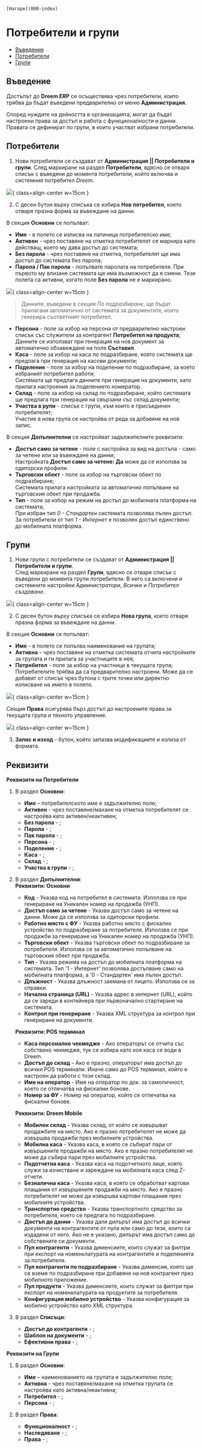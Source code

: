 ```{only} html
[Нагоре](000-index)
```

# Потребители и групи

- [Въведение](https://docs.unicontsoft.com/guide/erp/001-ref/004-settings/001-users.html#id2)  
- [Потребители](https://docs.unicontsoft.com/guide/erp/001-ref/004-settings/001-users.html#id3)  
- [Групи](https://docs.unicontsoft.com/guide/erp/001-ref/004-settings/001-users.html#id4)  

## **Въведение**

Достъпът до **Dreem ERP** се осъществява чрез потребители, които трябва да бъдат въведени предварително от меню **Администрация**.  

Според нуждите на дейността в организацията, могат да бъдат настроени права за достъп и работа с функционалности и данни. Правата се дефинират по групи, в които участват избрани потребители.  

## **Потребители**

1) Нови потребители се създават от **Администрация || Потребители и групи**. След маркиране на раздел **Потребители**, вдясно се отваря списък с въведени до момента потребители, който включва и системния потребител *Dreem*.  

![](901-users1.png){ class=align-center w=15cm }

2) С десен бутон върху списъка се избира **Нов потребител**, което отваря празна форма за въвеждане на данни.  

В секция **Основни** се попълват:  

 - **Име** - в полето се изписва на латиница потребителско име;  
 - **Активен** - чрез поставяне на отметка потребителят се  маркира като действащ, което му дава достъп до системата;  
 - **Без парола** - чрез поставяне на отметка, потребителят ще има достъп до системата без парола;  
 - **Парола / Пак парола** - попълвате паролата на потребителя. При първото му влизане системата ще има възможност да я смени. Тези полета са активни, когато поле **Без парола** не е маркирано.

![](901-users2.png){ class=align-center w=15cm }

> Данните, въведени в секция *По подразбиране*, ще бъдат прилагани автоматично от системата за документите, които генерира съответният потребител.

 - **Персона** - поле за избор на персона от предварително настроен списък със служители за контрагент **Потребител на продукта**;  
 Данните се използват при генерация на нов документ за автоматично обзавеждане на поле **Съставил**.  
 - **Каса** - поле за избор на каса по подразбиране, която системата ще предлага при генерация на касови документи;  
 - **Поделение** - поле за избор на поделение по подразбиране, за което избраният потребител работи;  
 Системата ще предлага данните при генерация на документи, като прилага настроения за поделението номератор.   
 - **Склад** - поле за избор на склад по подразбиране, който системата ще предлага при генерация на свързани със склад документи;  
 - **Участва в рупи** - списък с групи, към които е присъединен потребителят;  
 Участие в нова група се настройва от реда за добавяне на нов запис.  

В секция **Допълнителни** се настройват задължителните реквизити:  

 - **Достъп само за четене** - поле с настройка за вид на достъпа - само за четене или за въвеждане на данни;  
Настройката **Достъп само за четене: Да** може да се използва за одиторски профили.  
- **Търговски обект** - поле за избор на търговски обект по подразбиране;  
Системата прилага настройката за автоматично попълване на търговския обект при продажба.  
- **Тип** - поле за избор на режим на достъп до мобилната платформа на системата;  
При избран тип *0 - Стандартен* системата позволява пълен достъп.
За потребители от тип *1 - Интернет* е позволен достъп единствено до мобилната платформа.

## **Групи**

1) Нови групи с потребители се създават от **Администрация || Потребители и групи**.  
След маркиране на раздел **Групи**, вдясно се отваря списък с въведени до момента групи потребители. В него са включени и системните настройки *Администратори*, *Всички* и *Потребител създаване*.  

![](901-users3.png){ class=align-center w=15cm }

2) С десен бутон върху списъка се избира **Нова група**, което отваря празна форма за въвеждане на данни.  

В секция **Основни** се попълват:  

 - **Име** - в полето се попълва наименование на групата;  
 - **Активна** - чрез поставяне на отметка системата отчита настройките за групата и ги прилага за участниците в нея;   
 - **Потребител** - поле за избор на участници в текущата група;  
Потребителите трябва да са предварително настроени. Може да се добавят от списък чрез бутона с трите точки или директно изписване на името в полето.

![](901-users4.png){ class=align-center w=15cm }

Секция **Права** осигурява бърз достъп до настроените права за текущата група и тяхното управление.  

![](901-users5.png){ class=align-center w=15cm }

3) **Запис и изход** - бутон, който запазва модификациите и излиза от формата.

## **Реквизити**

**Реквизити на Потребители**  
1) В раздел **Основни**:  
   - **Име** – потребителското име е задължително поле;    
   - **Активен** - чрез поставяне/махане на отметка потребителят се настройва като активен/неактивен;  
   - **Без парола** - ;  
   - **Парола** - ;  
   - **Пак парола** - ;  
   - **Персона** - ;  
   - **Поделение** - ;  
   - **Каса** - ;  
   - **Склад** - ;  
   - **Участва в групи** - ;  
 2) В раздел **Допълнителни**:  
    **Реквизити: Основни**  
    - **Код** - Указва код на потребител в системата. Използва се при генериране на Уникален номер на продажба (УНП).  
    - **Достъп само за четене** - Указва достъп само за четене на данни. Може да се използва за одиторски профили.  
    - **Работно място с ФУ** - Указва работно място с фискално устройство по подразбиране за потребителя. Използва се при продажби за генериране на Уникален номер на продажба (УНП).  
    - **Търговски обект** - Указва търговски обект по подразбиране за потребителя. Използва се за автоматично попълване на търговския обект при продажба.  
    - **Тип** - Указва режима на достъп до мобилната платформа на системата. Тип '1 - Интернет' позволява достъпване само на мобилната платформа, а '0 - Стандартен' има пълен достъп.  
    - **Длъжност** - Указва длъжност заемана от лицето. Използва се за справки.  
    - **Начална страница (URL)** - Указва адрес в интернет (URL), който да се зареди в контейнера при първоначално стартиране на системата.  
    - **Контрол при генериране** - Указва XML структура за контрол при генериране на документи.  

    **Реквизити: POS терминал**  
    - **Каса персонално чекмедже** - Ако операторът се отчита със собствено чекмедже, тук се избира като коя каса се води в Dreem.  
    - **Достъп до склад** - Ако е празно, операторът има достъп до всички POS терминали. Иначе само до POS терминал, който е настроен да работи с този склад.  
    - **Име на оператор** - Име на оператор по док. за самоличност, което се отпечатва на фискални бонове.  
    - **Номер за ФУ** - Номер на оператор, който се отпечатва на фискални бонове.  

    **Реквизити: Dreem Mobile**  
    - **Мобилен склад** - Указва склад, от който се извършват продажбите на място. Ако е празно потребителят не може да извършва продажби през мобилните устройства.  
    - **Мобилна каса** - Указва каса, в която се събират пари от извършените продажби на място. Ако е празно потребителят не може да събира пари през мобилните устройства.  
    - **Подотчетна каса** - Указва каса на подотчетното лице, която служи за изчистване и зареждане на мобилната каса след Z-отчети.  
    - **Безналична каса** - Указва каса, в която се обработват картови плащания от извършените продажби на място. Ако е празно потребителят не може да извършва картови плащания през мобилните устройства.  
    - **Транспортно средство** - Указва транспортното средство за потребителя, което се предлага по подразбиране.  
    - **Достъп до данни** - Указва дали дилърът има достъп до всички документи на контрагентите от пула или само до тези, които са издадени от него. Ако не е указано, дилърът има достъп само до собствените си документи.  
    - **Пул контрагенти** - Указва дименсиите, които служат за филтри при експорт на номенклатурата на контрагентите и поделенията за потребителя.  
    - **Пул контрагенти по подразбиране** - Указва дименсия, която ще се вземе по подразбиране при добавяне на нов контрагент през мобилното приложение.  
    - **Пул продукти** - Указва дименсиите, които служат за филтри при експорт на номенклатурата на продуктите за потребителя.  
    - **Конфигурация мобилно устройство** - Указва конфигурация за мобилно устройство като XML структура.  

3) В раздел **Списъци**:  
   - **Достъп до контрагенти** - ;  
   - **Шаблон на документи** - ;  
   - **Ефективни права** - ;  

**Реквизити на Групи**  
1) В раздел **Основни**:  
   - **Име** – наименованието на групата е задължително поле;    
   - **Активна** - чрез поставяне/махане на отметка групата се настройва като активна/неактивна;  
   - **Потребител** - ;  
   - **Персона** - ;  

2) В раздел **Права**:  
   - **Функционалност** - ;  
   - **Наследяване** - ;  
   - **Права** - ;  


